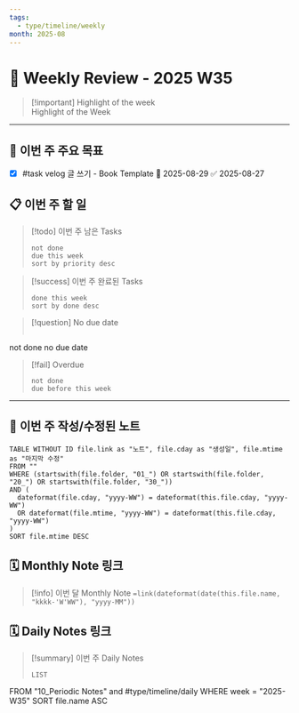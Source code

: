 ```yaml
---
tags:
  - type/timeline/weekly
month: 2025-08
---
```


# 📆 Weekly Review - 2025 W35


> [!important]  Highlight of the week  
> Highlight of the Week

---

## **🎯 이번 주 주요 목표**
- [x] #task velog 글 쓰기 - Book Template 📅 2025-08-29 ✅ 2025-08-27

## **📋 이번 주 할 일**

> [!todo] 이번 주 남은 Tasks
> ```tasks
> not done
> due this week
> sort by priority desc
> ```

> [!success] 이번 주 완료된 Tasks
> ```tasks
> done this week
> sort by done desc
> ```

> [!question] No due date
>```tasks
not done
no due date

> [!fail] Overdue
> ```tasks
> not done
> due before this week

---

## **📝 이번 주 작성/수정된 노트**
```dataview
TABLE WITHOUT ID file.link as "노트", file.cday as "생성일", file.mtime as "마지막 수정"
FROM ""
WHERE (startswith(file.folder, "01_") OR startswith(file.folder, "20_") OR startswith(file.folder, "30_"))
AND (
  dateformat(file.cday, "yyyy-WW") = dateformat(this.file.cday, "yyyy-WW")
  OR dateformat(file.mtime, "yyyy-WW") = dateformat(this.file.cday, "yyyy-WW")
)
SORT file.mtime DESC
```


## 🗓 Monthly Note 링크  

> [!info] 이번 달 Monthly Note
> `=link(dateformat(date(this.file.name, "kkkk-'W'WW"), "yyyy-MM"))`

## 🗓 Daily Notes 링크  

> [!summary] 이번 주 Daily Notes
> ```dataview
> LIST
FROM "10_Periodic Notes" and #type/timeline/daily
WHERE week = "2025-W35"
SORT file.name ASC
